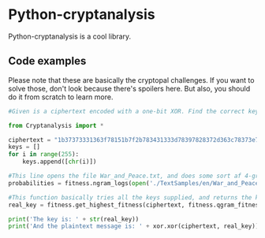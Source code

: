 # Python-cryptanalysis


Python-cryptanalysis is a cool library.

## Code examples
Please note that these are basically the cryptopal challenges. If you want to solve those, don't look because there's spoilers here. But also, you should do it from scratch to learn more.
```python
#Given is a ciphertext encoded with a one-bit XOR. Find the correct key

from Cryptanalysis import *

ciphertext = "1b37373331363f78151b7f2b783431333d78397828372d363c78373e783a393b3736".decode('hex')
keys = []
for i in range(255):
	keys.append([chr(i)])

#This line opens the file War_and_Peace.txt, and does some sort af 4-gram analysis on them. Then we can use the probabilities file when we want to compare a text with the English language. The specific book is super long, so it's quite representative.
probabilities = fitness.ngram_logs(open('./TextSamples/en/War_and_Peace.txt').read(), 4)

#This function basically tries all the keys supplied, and returns the key with the highest fitness
real_key = fitness.get_highest_fitness(ciphertext, fitness.qgram_fitness, keys, xor.xor, probabilities)

print('The key is: ' + str(real_key))
print('And the plaintext message is: ' + xor.xor(ciphertext, real_key))

```
